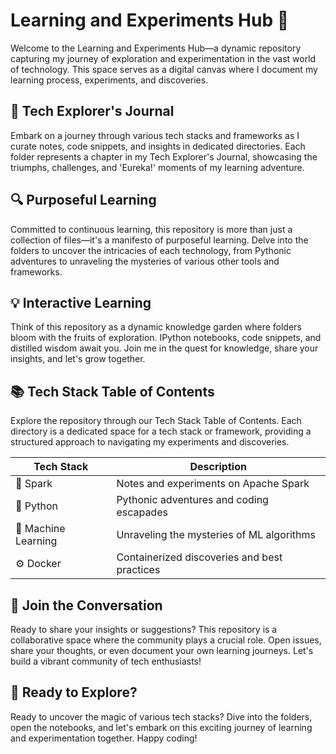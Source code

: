 # Learning and Experiments Hub 🌱
Welcome to the Learning and Experiments Hub—a dynamic repository capturing my journey of exploration and experimentation in the vast world of technology. This space serves as a digital canvas where I document my learning process, experiments, and discoveries.

## 🚀 Tech Explorer's Journal
Embark on a journey through various tech stacks and frameworks as I curate notes, code snippets, and insights in dedicated directories. Each folder represents a chapter in my Tech Explorer's Journal, showcasing the triumphs, challenges, and 'Eureka!' moments of my learning adventure.

## 🔍 Purposeful Learning
Committed to continuous learning, this repository is more than just a collection of files—it's a manifesto of purposeful learning. Delve into the folders to uncover the intricacies of each technology, from Pythonic adventures to unraveling the mysteries of various other tools and frameworks.

## 💡 Interactive Learning
Think of this repository as a dynamic knowledge garden where folders bloom with the fruits of exploration. IPython notebooks, code snippets, and distilled wisdom await you. Join me in the quest for knowledge, share your insights, and let's grow together.

## 📚 Tech Stack Table of Contents
Explore the repository through our Tech Stack Table of Contents. Each directory is a dedicated space for a tech stack or framework, providing a structured approach to navigating my experiments and discoveries.

|Tech Stack	|Description|
-----|--------------------
|🚀 Spark|	Notes and experiments on Apache Spark|
|🐍 Python|	Pythonic adventures and coding escapades|
|🧠 Machine Learning	|Unraveling the mysteries of ML algorithms|
|⚙️ Docker|	Containerized discoveries and best practices|

## 🤔 Join the Conversation
Ready to share your insights or suggestions? This repository is a collaborative space where the community plays a crucial role. Open issues, share your thoughts, or even document your own learning journeys. Let's build a vibrant community of tech enthusiasts!

## 🌟 Ready to Explore?
Ready to uncover the magic of various tech stacks? Dive into the folders, open the notebooks, and let's embark on this exciting journey of learning and experimentation together. Happy coding!

